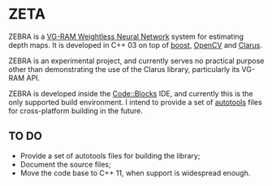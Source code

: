ZETA
====

ZEBRA is a [VG-RAM Weightless Neural Network](https://github.com/xperroni/Yamabiko/tree/master/2013-2) system for estimating depth maps. It is developed in C++ 03 on top of [boost](http://www.boost.org/), [OpenCV](http://opencv.org/) and [Clarus](https://github.com/xperroni/Clarus).

ZEBRA is an experimental project, and currently serves no practical purpose other than demonstrating the use of the Clarus library, particularly its VG-RAM API.

ZEBRA is developed inside the [Code::Blocks](http://www.codeblocks.org/) IDE, and currently this is the only supported build environment. I intend to provide a set of [autotools](http://www.gnu.org/savannah-checkouts/gnu/automake/manual/html_node/index.html#Top) files for cross-platform building in the future.

TO DO
-----

* Provide a set of autotools files for building the library;
* Document the source files;
* Move the code base to C++ 11, when support is widespread enough.
